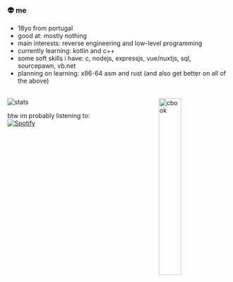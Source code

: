 ### 👽 me

- 18yo from portugal <br>
- good at: mostly nothing <br>
- main interests: reverse engineering and low-level programming<br>
- currently learning: kotlin and c++ <br>
- some soft skills i have: c, nodejs, expressjs, vue/nuxtjs, sql, sourcepawn, vb.net <br>
- planning on learning: x86-64 asm and rust (and also get better on all of the above) <br> <br> 


![stats](https://github-readme-stats.vercel.app/api?username=robyzzz&show_icons=true&theme=dark&include_all_commits=true&count_private=true&hide=stars,issues)
<img width="32%" align="right" alt="cbook" src="https://c.tenor.com/NYrgLNGuy7YAAAAC/the-c-programming-language-uncle-dane.gif"/>

btw im probably listening to:
&nbsp; <br> [![Spotify](https://novatorem-robyzzz.vercel.app/api/spotify?background_color=0d1117&border_color=ffffff)](https://open.spotify.com/user/aw.roby)
